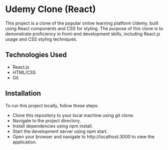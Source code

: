
<h1>Udemy Clone (React)</h1>
<p>This project is a clone of the popular online learning platform Udemy, built using React components and CSS for styling. The purpose of this clone is to demonstrate proficiency in front-end development skills, including React.js usage and CSS styling techniques.</p>


<h2>Technologies Used</h2>
<ul>
<li>React.js</li>
<li>HTML/CSS</li>
<li>Git</li>
</ul>

<h2>Installation</h2>
<p>To run this project locally, follow these steps:</p>
<ul>
<li>Clone this repository to your local machine using git clone.</li>
<li>Navigate to the project directory.</li>
<li>Install dependencies using npm install.</li>
<li>Start the development server using npm start.</li>
<li>Open your browser and navigate to http://localhost:3000 to view the application.</li>
